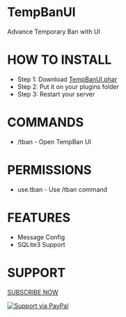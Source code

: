 # TempBanUI
Advance Temporary Ban with UI

# HOW TO INSTALL
* Step 1: Download [TempBanUI.phar](https://poggit.pmmp.io/r/26116/TempBanUI_dev-1.phar)
* Step 2: Put it on your plugins folder
* Step 3: Restart your server

# COMMANDS
* /tban - Open TempBan UI

# PERMISSIONS
* use.tban - Use /tban command

# FEATURES
* Message Config
* SQLite3 Support

# SUPPORT
[SUBSCRIBE NOW](https://www.youtube.com/channel/UCdz9zL45-G-rJETBVIGcT2Q)

[![Support via PayPal](https://cdn.rawgit.com/twolfson/paypal-github-button/1.0.0/dist/button.svg)](https://www.paypal.me/freakingdev)


